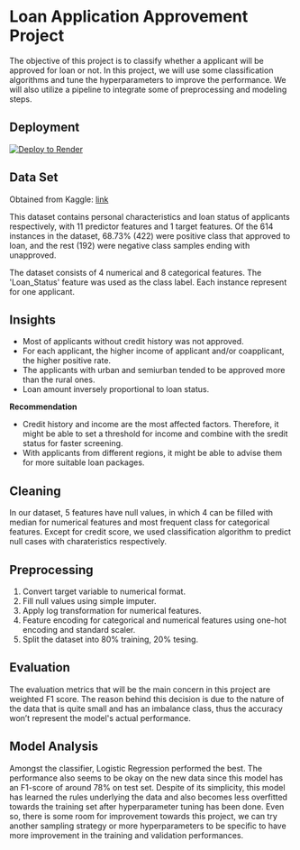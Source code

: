 # Loan Application Approvement Project

The objective of this project is to classify whether a applicant will be approved for loan or not. In this project, we will use some classification algorithms and tune the hyperparameters to improve the performance. We will also utilize a pipeline to integrate some of preprocessing and modeling steps.

## Deployment

[![Deploy to Render](https://render.com/images/deploy-to-render-button.svg)](https://loan-application-approvement.onrender.com/)

## Data Set

Obtained from Kaggle: <a href="https://www.kaggle.com/datasets/altruistdelhite04/loan-prediction-problem-dataset/"> link </a>

This dataset contains personal characteristics and loan status of applicants respectively, with 11 predictor features and 1 target features. Of the 614 instances in the dataset, 68.73% (422) were positive class that approved to loan, and the rest (192) were negative class samples ending with unapproved.

The dataset consists of 4 numerical and 8 categorical features. The 'Loan_Status' feature was used as the class label. Each instance represent for one applicant.

## Insights

- Most of applicants without credit history was not approved.
- For each applicant, the higher income of applicant and/or coapplicant, the higher positive rate.
- The applicants with urban and semiurban tended to be approved more than the rural ones.
- Loan amount inversely proportional to loan status.

**Recommendation**

- Credit history and income are the most affected factors. Therefore, it might be able to set a threshold for income and combine with the sredit status for faster screening.
- With applicants from different regions, it might be able to advise them for more suitable loan packages.

## Cleaning

In our dataset, 5 features have null values, in which 4 can be filled with median for numerical features and most frequent class for categorical features. Except for credit score, we used classification algorithm to predict null cases with charateristics respectively.

## Preprocessing

1. Convert target variable to numerical format.
2. Fill null values using simple imputer.
3. Apply log transformation for numerical features.
4. Feature encoding for categorical and numerical features using one-hot encoding and standard scaler.
5. Split the dataset into 80% training, 20% tesing.

## Evaluation

The evaluation metrics that will be the main concern in this project are weighted F1 score. The reason behind this decision is due to the nature of the data that is quite small and has an imbalance class, thus the accuracy won’t represent the model's actual performance.

## Model Analysis

Amongst the classifier, Logistic Regression performed the best. The performance also seems to be okay on the new data since this model has an F1-score of around 78% on test set. Despite of its simplicity, this model has learned the rules underlying the data and also becomes less overfitted towards the training set after hyperparameter tuning has been done. Even so, there is some room for improvement towards this project, we can try another sampling strategy or more hyperparameters to be specific to have more improvement in the training and validation performances.

